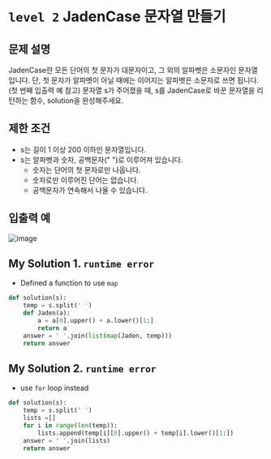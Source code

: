 # `level 2` JadenCase 문자열 만들기

## 문제 설명

JadenCase란 모든 단어의 첫 문자가 대문자이고, 그 외의 알파벳은 소문자인 문자열입니다. 단, 첫 문자가 알파벳이 아닐 때에는 이어지는 알파벳은 소문자로 쓰면 됩니다. (첫 번째 입출력 예 참고)
문자열 s가 주어졌을 때, s를 JadenCase로 바꾼 문자열을 리턴하는 함수, solution을 완성해주세요.

## 제한 조건
- s는 길이 1 이상 200 이하인 문자열입니다.
- s는 알파벳과 숫자, 공백문자(" ")로 이루어져 있습니다.
  + 숫자는 단어의 첫 문자로만 나옵니다.
  + 숫자로만 이루어진 단어는 없습니다.
  + 공백문자가 연속해서 나올 수 있습니다.

## 입출력 예
![image](https://user-images.githubusercontent.com/122213470/235564059-b137a849-843d-444b-99c2-c45b19d53e71.png)

## My Solution 1. `runtime error`

- Defined a function to use `map`

```python
def solution(s):
    temp = s.split(' ')
    def Jaden(a):
        a = a[0].upper() + a.lower()[1:]
        return a
    answer = ' '.join(list(map(Jaden, temp)))
    return answer
```

## My Solution 2. `runtime error`

- use `for` loop instead

```python
def solution(s):
    temp = s.split(' ')
    lists =[]
    for i in range(len(temp)):
        lists.append(temp[i][0].upper() + temp[i].lower()[1:])
    answer = ' '.join(lists)
    return answer
```
